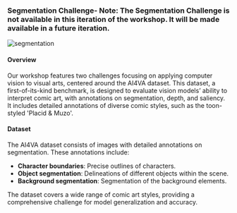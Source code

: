 ### Segmentation Challenge- **Note:** The Segmentation Challenge is not available in this iteration of the workshop. It will be made available in a future iteration.


![segmentation](https://github.com/IVRL/AI4VA/assets/16324609/e2e7cbb1-102b-4242-a2a1-d5c4e9232352)

#### Overview

Our workshop features two challenges focusing on applying computer vision to visual arts, centered around the AI4VA dataset. This dataset, a first-of-its-kind benchmark, is designed to evaluate vision models’ ability to interpret comic art, with annotations on segmentation, depth, and saliency. It includes detailed annotations of diverse comic styles, such as the toon-styled 'Placid & Muzo'.

#### Dataset

The AI4VA dataset consists of images with detailed annotations on segmentation. These annotations include:

- **Character boundaries**: Precise outlines of characters.
- **Object segmentation**: Delineations of different objects within the scene.
- **Background segmentation**: Segmentation of the background elements.

The dataset covers a wide range of comic art styles, providing a comprehensive challenge for model generalization and accuracy.

